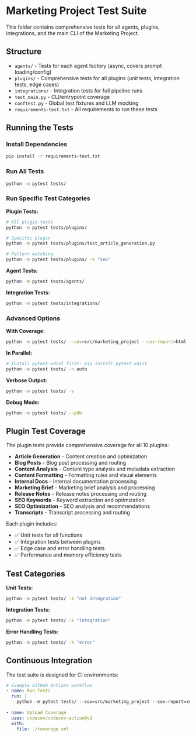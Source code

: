 # Marketing Project Test Suite

This folder contains comprehensive tests for all agents, plugins, integrations, and the main CLI of the Marketing Project.

## Structure

- `agents/` - Tests for each agent factory (async, covers prompt loading/config)
- `plugins/` - Comprehensive tests for all plugins (unit tests, integration tests, edge cases)
- `integrations/` - Integration tests for full pipeline runs
- `test_main.py` - CLI/entrypoint coverage
- `conftest.py` - Global test fixtures and LLM mocking
- `requirements-test.txt` - All requirements to run these tests

## Running the Tests

### Install Dependencies
```bash
pip install -r requirements-test.txt
```

### Run All Tests
```bash
python -m pytest tests/
```

### Run Specific Test Categories

**Plugin Tests:**
```bash
# All plugin tests
python -m pytest tests/plugins/

# Specific plugin
python -m pytest tests/plugins/test_article_generation.py

# Pattern matching
python -m pytest tests/plugins/ -k "seo"
```

**Agent Tests:**
```bash
python -m pytest tests/agents/
```

**Integration Tests:**
```bash
python -m pytest tests/integrations/
```

### Advanced Options

**With Coverage:**
```bash
python -m pytest tests/ --cov=src/marketing_project --cov-report=html --cov-report=term
```

**In Parallel:**
```bash
# Install pytest-xdist first: pip install pytest-xdist
python -m pytest tests/ -n auto
```

**Verbose Output:**
```bash
python -m pytest tests/ -v
```

**Debug Mode:**
```bash
python -m pytest tests/ --pdb
```

## Plugin Test Coverage

The plugin tests provide comprehensive coverage for all 10 plugins:

- **Article Generation** - Content creation and optimization
- **Blog Posts** - Blog post processing and routing
- **Content Analysis** - Content type analysis and metadata extraction
- **Content Formatting** - Formatting rules and visual elements
- **Internal Docs** - Internal documentation processing
- **Marketing Brief** - Marketing brief analysis and processing
- **Release Notes** - Release notes processing and routing
- **SEO Keywords** - Keyword extraction and optimization
- **SEO Optimization** - SEO analysis and recommendations
- **Transcripts** - Transcript processing and routing

Each plugin includes:
- ✅ Unit tests for all functions
- ✅ Integration tests between plugins
- ✅ Edge case and error handling tests
- ✅ Performance and memory efficiency tests

## Test Categories

**Unit Tests:**
```bash
python -m pytest tests/ -k "not integration"
```

**Integration Tests:**
```bash
python -m pytest tests/ -k "integration"
```

**Error Handling Tests:**
```bash
python -m pytest tests/ -k "error"
```

## Continuous Integration

The test suite is designed for CI environments:

```yaml
# Example GitHub Actions workflow
- name: Run Tests
  run: |
    python -m pytest tests/ --cov=src/marketing_project --cov-report=xml
    
- name: Upload Coverage
  uses: codecov/codecov-action@v1
  with:
    file: ./coverage.xml
```

